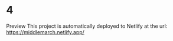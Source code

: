 # 4
Preview
This project is automatically deployed to Netlify at the url:
https://middlemarch.netlify.app/

